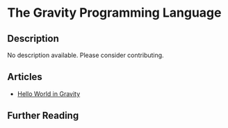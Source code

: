 # The Gravity Programming Language

## Description

No description available. Please consider contributing.

## Articles

- [Hello World in Gravity](https://sampleprograms.io/projects/hello-world/gravity)

## Further Reading